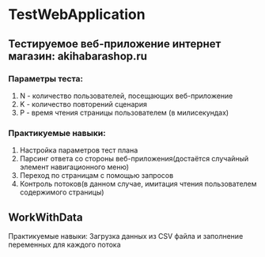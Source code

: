 # TestWebApplication

## Тестируемое веб-приложение интернет магазин: akihabarashop.ru
### Параметры теста: 
1. N - количество пользователей, посещающих веб-приложение
1. K - количество повторений сценария
1. P - время чтения страницы пользователем (в милисекундах)
### Практикуемые навыки:
1. Настройка параметров тест плана
1. Парсинг ответа со стороны веб-приложения(достаётся случайный элемент навигационного меню)
1. Переход по страницам с помощью запросов
1. Контроль потоков(в данном случае, имитация чтения пользователем содержимого страницы)

## WorkWithData
Практикуемые навыки:
Загрузка данных из CSV файла и заполнение переменных для каждого потока

